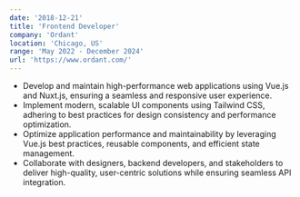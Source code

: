 ```yaml
---
date: '2018-12-21'
title: 'Frontend Developer'
company: 'Ordant'
location: 'Chicago, US'
range: 'May 2022 - December 2024'
url: 'https://www.ordant.com/'
---
```


- Develop and maintain high-performance web applications using Vue.js and Nuxt.js, ensuring a seamless and responsive user experience.
- Implement modern, scalable UI components using Tailwind CSS, adhering to best practices for design consistency and performance optimization.
- Optimize application performance and maintainability by leveraging Vue.js best practices, reusable components, and efficient state management.
- Collaborate with designers, backend developers, and stakeholders to deliver high-quality, user-centric solutions while ensuring seamless API integration.
